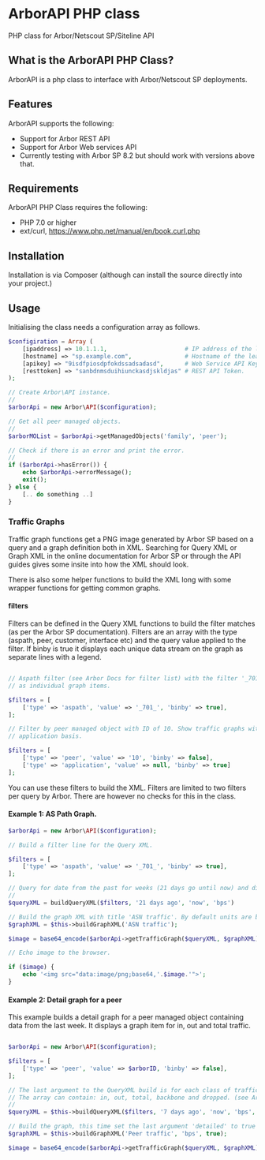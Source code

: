 # ArborAPI PHP class

PHP class for Arbor/Netscout SP/Siteline API

## What is the ArborAPI PHP Class?

ArborAPI is a php class to interface with Arbor/Netscout SP deployments.

## Features

ArborAPI supports the following:

-   Support for Arbor REST API
-   Support for Arbor Web services API
-   Currently testing with Arbor SP 8.2 but should work with versions above that.

## Requirements

ArborAPI PHP Class requires the following:

-   PHP 7.0 or higher
-   ext/curl, <https://www.php.net/manual/en/book.curl.php>

## Installation

Installation is via Composer (although can install the source directly into your project.)

## Usage

Initialising the class needs a configuration array as follows.

```php
$configiration = Array (
    [ipaddress] => 10.1.1.1,                      # IP address of the leader device
    [hostname] => "sp.example.com",               # Hostname of the leader device
    [apikey] => "9isdfpiosdpfokdssadsadasd",      # Web Service API Key
    [resttoken] => "sanbdnmsduihiunckasdjskldjas" # REST API Token.
);

// Create Arbor\API instance.
//
$arborApi = new Arbor\API($configuration);

// Get all peer managed objects.
//
$arborMOList = $arborApi->getManagedObjects('family', 'peer');

// Check if there is an error and print the error.
//
if ($arborApi->hasError()) {
    echo $arborApi->errorMessage();
    exit();
} else {
    [.. do something ..]
}
```

### Traffic Graphs

Traffic graph functions get a PNG image generated by Arbor SP based on a query and a graph definition both in XML.
Searching for Query XML or Graph XML in the online documentation for Arbor SP or through the API guides gives some
insite into how the XML should look.

There is also some helper functions to build the XML long with some wrapper functions for getting common graphs.

#### filters

Filters can be defined in the Query XML functions to build the filter matches (as per the Arbor SP documentation).
Filters are an array with the type (aspath, peer, customer, interface etc) and the query value applied to the filter.
If binby is true it displays each unique data stream on the graph as separate lines with a legend.

```php

// Aspath filter (see Arbor Docs for filter list) with the filter '_701_'. Will show each AS Path found
// as individual graph items.

$filters = [
    ['type' => 'aspath', 'value' => '_701_', 'binby' => true],
];

// Filter by peer managed object with ID of 10. Show traffic graphs with individual graph items on a per
// application basis.

$filters = [
    ['type' => 'peer', 'value' => '10', 'binby' => false],
    ['type' => 'application', 'value' => null, 'binby' => true]
];

```

You can use these filters to build the XML. Filters are limited to two filters per query by Arbor. There are
however no checks for this in the class.

#### Example 1: AS Path Graph.

```PHP
$arborApi = new Arbor\API($configuration);

// Build a filter line for the Query XML.

$filters = [
    ['type' => 'aspath', 'value' => '_701_', 'binby' => true],
];

// Query for date from the past for weeks (21 days go until now) and display bps.
//
$queryXML = buildQueryXML($filters, '21 days ago', 'now', 'bps')

// Build the graph XML with title 'ASN traffic'. By default units are bps.
$graphXML = $this->buildGraphXML('ASN traffic');

$image = base64_encode($arborApi->getTrafficGraph($queryXML, $graphXML));

// Echo image to the browser.

if ($image) {
    echo '<img src="data:image/png;base64,'.$image.'">';
}
```
#### Example 2: Detail graph for a peer

This example builds a detail graph for a peer managed object containing data from the last week. It displays a graph
item for in, out and total traffic.

```PHP

$arborApi = new Arbor\API($configuration);

$filters = [
    ['type' => 'peer', 'value' => $arborID, 'binby' => false],
];

// The last argument to the QueryXML build is for each class of traffic that should be retried (and displayed).
// The array can contain: in, out, total, backbone and dropped. (see Arbor documentation for up-to-date class fields)
//
$queryXML = $this->buildQueryXML($filters, '7 days ago', 'now', 'bps', ['in', 'out', 'total']);

// Build the graph, this time set the last argument 'detailed' to true to get a detailed graph.
$graphXML = $this->buildGraphXML('Peer traffic', 'bps', true);

$image = base64_encode($arborApi->getTrafficGraph($queryXML, $graphXML));

```
